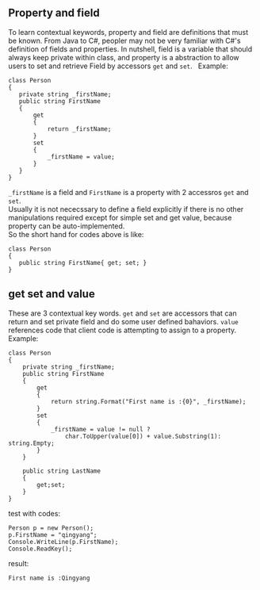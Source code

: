 ## Property and field
To learn contextual keywords, property and field are definitions that must be known. From Java to C#, peopler may not be very familiar with C#'s definition of fields and properties. In nutshell, field is a variable that should always keep private within class, and property is a abstraction to allow users to set and retrieve Field by accessors `get` and `set`.  
Example:  
```
class Person
{
   private string _firstName; 
   public string FirstName
   {
       get
       {
           return _firstName;
       }
       set
       {
           _firstName = value;
       }
   }
}
```
`_firstName` is a field and `FirstName` is a property with 2 accessros `get` and `set`.  
Usually it is not nececssary to define a field explicitly if there is no other manipulations required except for simple set and get value, because property can be auto-implemented.  
So the short hand for codes above is like:
```
class Person
{
   public string FirstName{ get; set; }
}
```
## get set and value
These are 3 contextual key words.
`get` and `set` are accessors that can return and set private field and do some user defined bahaviors. `value` references code that client code is attempting to assign to a property.  
Example:
```
class Person
{
    private string _firstName;
    public string FirstName
    {
        get
        {
            return string.Format("First name is :{0}", _firstName);
        }
        set
        {
            _firstName = value != null ? 
                char.ToUpper(value[0]) + value.Substring(1): string.Empty;
        }
    }

    public string LastName
    {
        get;set;
    }
}
 ```
 test with codes:
 ```
 Person p = new Person();
 p.FirstName = "qingyang";
 Console.WriteLine(p.FirstName);
 Console.ReadKey();
 ```
 result:
 ```
 First name is :Qingyang
 ```
